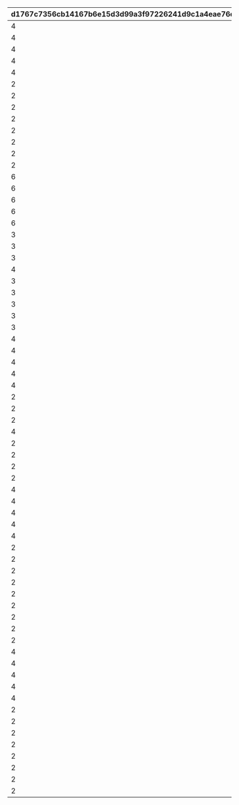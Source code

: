 |d1767c7356cb14167b6e15d3d99a3f97226241d9c1a4eae76d37ee79372a628e|be98ec47b250fa5c90e1421d7179352eb57bcb0ea3ecdcddcac1262ec8a16773|a45e6b0bbc3d9ede8a1b188e36a0d06a002e9cbad4aa3db82ded2c53851708e0|806df8b3a83e0c16fb2cc20df0b172c3eebfc66706aa286d13d5e9f2d375b4f2|
| --- | --- | --- | --- |
|4|1|1001|180701|
|4|2|1002|180701|
|4|3|1003|180701|
|4|4|1004|180701|
|4|5|1005|180701|
|2|6|1014|180701|
|2|7|1015|180701|
|2|8|1016|180701|
|2|9|1017|180701|
|2|10|1010|180701|
|2|11|1011|180701|
|2|12|1012|180701|
|2|13|1013|180701|
|6|14|1001|180801|
|6|15|1002|180801|
|6|16|1003|180801|
|6|17|1004|180801|
|6|18|1005|180801|
|3|19|1014|180801|
|3|20|1015|180801|
|3|21|1016|180801|
|4|22|1017|180801|
|3|23|1010|180801|
|3|24|1011|180801|
|3|25|1012|180801|
|3|26|1013|180801|
|3|27|1009|180801|
|4|28|1001|180901|
|4|29|1002|180901|
|4|30|1003|180901|
|4|31|1004|180901|
|4|32|1005|180901|
|2|33|1014|180901|
|2|34|1015|180901|
|2|35|1016|180901|
|4|36|1017|180901|
|2|37|1010|180901|
|2|38|1011|180901|
|2|39|1012|180901|
|2|40|1013|180901|
|4|41|1001|181001|
|4|42|1002|181001|
|4|43|1003|181001|
|4|44|1004|181001|
|4|45|1005|181001|
|2|46|1009|181001|
|2|47|1010|181001|
|2|48|1011|181001|
|2|49|1012|181001|
|2|50|1013|181001|
|2|51|1014|181001|
|2|52|1015|181001|
|2|53|1016|181001|
|2|54|1017|181001|
|4|55|1001|181101|
|4|56|1002|181101|
|4|57|1003|181101|
|4|58|1004|181101|
|4|59|1005|181101|
|2|60|1009|181101|
|2|61|1010|181101|
|2|62|1012|181101|
|2|63|1013|181101|
|2|64|1014|181101|
|2|65|1015|181101|
|2|66|1016|181101|
|2|67|1017|181101|